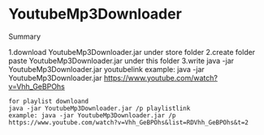 # YoutubeMp3Downloader

Summary

1.download YoutubeMp3Downloader.jar under store folder
2.create folder paste YoutubeMp3Downloader.jar under this folder
3.write 
    java -jar YoutubeMp3Downloader.jar youtubelink
    example: java -jar YoutubeMp3Downloader.jar https://www.youtube.com/watch?v=Vhh_GeBPOhs
   
    for playlist downloand
    java -jar YoutubeMp3Downloader.jar /p playlistlink
    example: java -jar YoutubeMp3Downloader.jar /p https://www.youtube.com/watch?v=Vhh_GeBPOhs&list=RDVhh_GeBPOhs&t=2
